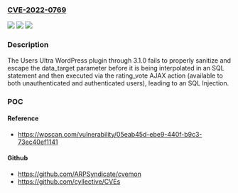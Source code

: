 ### [CVE-2022-0769](https://cve.mitre.org/cgi-bin/cvename.cgi?name=CVE-2022-0769)
![](https://img.shields.io/static/v1?label=Product&message=Users%20Ultra%20Membership%2C%20Users%20Community%20and%20Member%20Profiles%20With%20PayPal%20Integration%20Plugin&color=blue)
![](https://img.shields.io/static/v1?label=Version&message=3.1.0%3C%3D%203.1.0%20&color=brighgreen)
![](https://img.shields.io/static/v1?label=Vulnerability&message=CWE-89%20SQL%20Injection&color=brighgreen)

### Description

The Users Ultra WordPress plugin through 3.1.0 fails to properly sanitize and escape the data_target parameter before it is being interpolated in an SQL statement and then executed via the rating_vote AJAX action (available to both unauthenticated and authenticated users), leading to an SQL Injection.

### POC

#### Reference
- https://wpscan.com/vulnerability/05eab45d-ebe9-440f-b9c3-73ec40ef1141

#### Github
- https://github.com/ARPSyndicate/cvemon
- https://github.com/cyllective/CVEs

